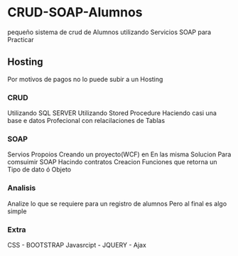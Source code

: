 # CRUD-SOAP-Alumnos
pequeño sistema de crud de Alumnos utilizando Servicios SOAP para Practicar  

## Hosting
Por motivos de pagos no lo puede subir a un Hosting 

### CRUD
Utilizando SQL SERVER 
Utilizando Stored Procedure 
Haciendo casi una base e datos Profecional con relacilaciones de Tablas

### SOAP
Servios Propoios Creando un proyecto(WCF) en En las misma Solucion Para comsuimir SOAP
Hacindo contratos 
Creacion Funciones que retorna un Tipo de dato ó Objeto

### Analisis 
Analize lo que se requiere para un registro de alumnos 
Pero al final es algo simple 


### Extra
CSS - BOOTSTRAP
Javasrcipt - JQUERY - Ajax

